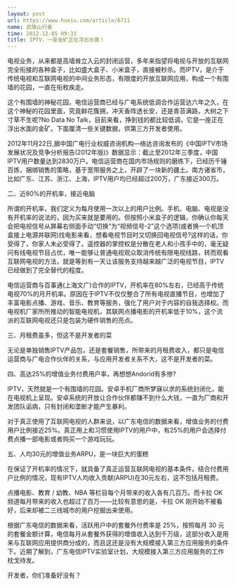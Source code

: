 ```yaml
---
layout: post
url: https://www.huxiu.com/article/6711
name: 武陵山行者
time: 2012-12-05 09:33
title: IPTV，一座金矿正在浮出水面！
---
```

电视业务，从来都是高墙耸立入云的封闭运营，多年来指望将电视与开放的互联网完全衔接的各种盒子，比如盛大盒子、小米盒子，直接被秒杀。而IPTV，是介于传统电视和互联网电视的中间业务形态，有限度的开放互联网应用，构成一个有围墙的花园，一直在衔枚疾走。

这个有围墙的神秘花园，电信运营商已经与广电系统低调合作运营达六年之久，在这个神秘的花园里面，究竟鲜花簇拥，冲天香阵透长安，还是青苔满路，大树之下寸草不生呢?No Data No Talk，目前来看，挣到钱的都比较低调，它是一座正在浮出水面的金矿。下面厘清一些关键数据，供第三方开发者使用。

2012年11月22日,据中国广电行业权威咨询机构—络达咨询发布的《中国IPTV市场发展状况及竞争分析报告(2012年版)》数据显示：截止至2012年三季度，中国IPTV用户数量达到2830万户。电信运营商在国内市场规则的磨练下，已经历千锤百炼，捆绑销售的策略，基于宽带服务之上，开辟了一块新的疆土。南方诸省市，比如广东、江苏、浙江、上海，IPTV用户均已经超过200万，广东接近300万。

二、近80%的开机率，接近电脑

所谓的开机率，我们定义为每月使用一次以上的用户比例。手机、电脑、电视是没有开机率的说法的，因为买来就是要用的。但按照小米盒子的逻辑，你确认你每天会把电视信号从屏幕右侧面手动“切换”为“视频信号-2”这个选项(或者换一个机顶盒接上电源并联网)找电影来看，想看电视节目时又切换回电视信号?这样的话，你受得了，你家人未必受得了。遥控器的掌控权是分散在老人和小孩手中的，毫无疑问有线电视节目占优，唯一能够让普通电视观众取消传统有限电视线路，转而观看互联网电视的方法，就是等到有一天让该服务支持越来越广泛的电视节目，IPTV已经做到了完全替代的程度。

电信运营商与百事通(上海文广)合作的IPTV，开机率在80%左右，已经高于传统电视70%的月开机率。原因在于IPTV不仅仅整合了所有电视直播节目，也增加了丰富电影点播、游戏、音乐、教育等服务，强化了用户对于内容的自我选择权。而电视机厂家所所推动的智能电视机，其联网点播电影的开机率低于10%，这个流派的互联网电视还只是包装为硬件销售的亮点。

三、月租费虽多，但这不是开发者的菜

无论是单独销售IPTV产品包，还是套餐销售，所带来的月租费收入，都只是电信运营商与广电合作伙伴的关系，与应用开发者关系不大，这不是开发者的菜。

四、高达25%的增值业务付费用户率，再想想Andorid有多惨?

IPTV，天然就是一个有围墙的花园。安卓手机厂商所梦寐以求的系统封闭化，能在电视机上呈现。安卓系统的开放让合作伙伴都赚不到什么大钱，一直为厂商和开发团队诟病，只有封闭和垄断才能产生暴利。

对于真正使用了互联网电视的人群来说，以广东电信的数据来看，增值业务的付费用户比例接近25%。真正用上和习惯使用IPTV的用户中，有25%的用户会选择付费点播一部电影或者购买一个游戏玩玩。

五、人均30元的增值业务ARPU，是一块巨大的蛋糕

在保证了开机率的情况下，就具备了真正运营互联网电视的基本条件。结合付费用户比例的情况，现有IPTV人均收入贡献(ARPU)在30元左右，这不包括月租费。

点播电影、教育 / 幼教、NBA 等栏目每个月带来的收入各有几百万。而卡拉 OK 频道每月带来的收入也超过了百万——比较有意思的是，卡拉 OK 刚开始不被看好，后来却被二三线城市的用户挖掘出来使用。

根据广东电信的数据来看，活跃用户中的套餐外付费率是 25%，按照每月 30 元的套餐金额计算，电信每月从套餐外获得的增值收入达到千万级，这部分收入是用来与互联网应用提供商分成的，而且这还是没有大规模接入第三方应用服务的条件下。近期了解到，广东电信IPTV实验室计划，大规模接入第三方应用服务的工作枕戈待发。

开发者，你们准备好没有？

